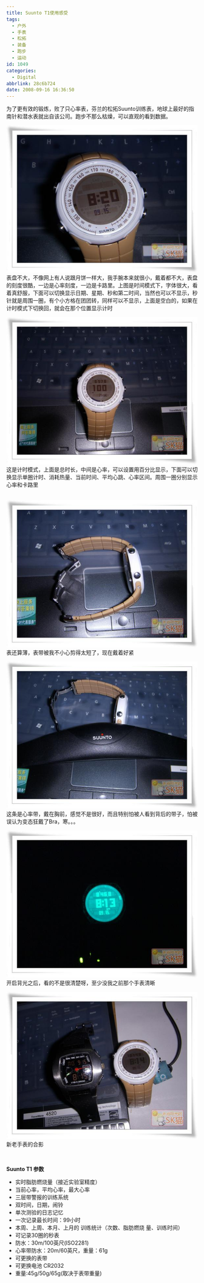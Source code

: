 ```yaml
---
title: Suunto T1使用感受
tags:
  - 户外
  - 手表
  - 松拓
  - 装备
  - 跑步
  - 运动
id: 1049
categories:
  - Digital
abbrlink: 28c6b724
date: 2008-09-16 16:36:50
---
```


为了更有效的锻炼，败了只心率表，芬兰的松拓Suunto训练表，地球上最好的指南针和潜水表就出自该公司。跑步不那么枯燥，可以直观的看到数据。

![](/images/2008/09/16_200809161725440820_6520.jpg)
表盘不大，不像网上有人说跟月饼一样大，我手腕本来就很小，戴着都不大，表盘的刻度很酷，一边是心率刻度，一边是卡路里。上图是时间模式下，字体很大，看着真舒服，下面可以切换显示日期、星期、秒和第二时间，当然也可以不显示，秒针就是周围一圈，有个小方格在团团转，同样可以不显示，上面是空白的，如果在计时模式下切换回，就会在那个位置显示计时

![](/images/2008/09/16_200809161740030588_6521.jpg)
这是计时模式，上面是总时长，中间是心率，可以设置用百分比显示，下面可以切换显示单圈计时、消耗热量、当前时间、平均心跳、心率区间。周围一圈分别显示心率和卡路里

&nbsp;![](/images/2008/09/16_200809161744391875_6522.jpg)
表还算薄，表带被我不小心剪得太短了，现在戴着好紧

![](/images/2008/09/16_200809161746254711_6523.jpg)
这条是心率带，戴在胸前，感觉不是很好，而且特别怕被人看到背后的带子，怕被误认为变态狂戴了Bra，寒。。。

![](/images/2008/09/16_200809161751227823_6524.jpg)
开启背光之后，看的不是很清楚呀，至少没我之前那个手表清晰&nbsp;

![](/images/2008/09/16_200809161752492530_6525.jpg)
新老手表的合影

&nbsp;

**Suunto T1 参数**

*   实时脂肪燃烧量（接近实验室精度）
*   当前心率，平均心率，最大心率
*   三层带警报的训练系统
*   双时间，日期，闹铃
*   单次测验的日志记忆
*   一次记录最长时间：99小时
*   本周、上周、本月、上月的 训练统计（次数、脂肪燃烧 量、训练时间）
*   可记录30圈的秒表
*   防水：30m/100英尺(ISO2281)
*   心率带防水：20m/60英尺，重量：61g
*   可更换的表带
*   可更换电池 CR2032
*   重量:45g/50g/65g(取决于表带重量)

&nbsp;